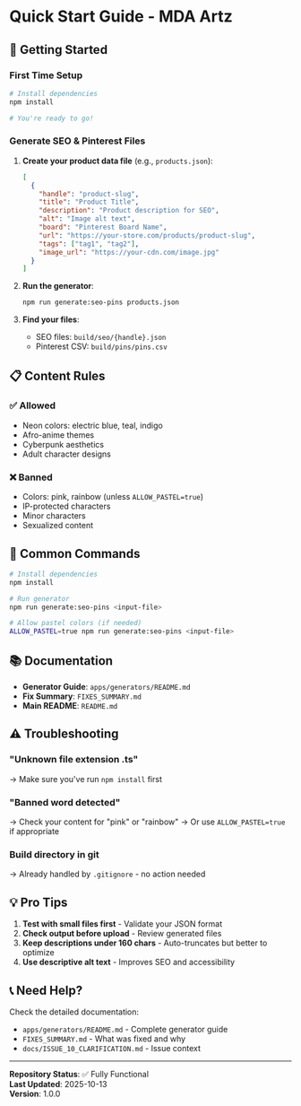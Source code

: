 # Quick Start Guide - MDA Artz

## 🚀 Getting Started

### First Time Setup
```bash
# Install dependencies
npm install

# You're ready to go!
```

### Generate SEO & Pinterest Files

1. **Create your product data file** (e.g., `products.json`):
   ```json
   [
     {
       "handle": "product-slug",
       "title": "Product Title",
       "description": "Product description for SEO",
       "alt": "Image alt text",
       "board": "Pinterest Board Name",
       "url": "https://your-store.com/products/product-slug",
       "tags": ["tag1", "tag2"],
       "image_url": "https://your-cdn.com/image.jpg"
     }
   ]
   ```

2. **Run the generator**:
   ```bash
   npm run generate:seo-pins products.json
   ```

3. **Find your files**:
   - SEO files: `build/seo/{handle}.json`
   - Pinterest CSV: `build/pins/pins.csv`

## 📋 Content Rules

### ✅ Allowed
- Neon colors: electric blue, teal, indigo
- Afro-anime themes
- Cyberpunk aesthetics
- Adult character designs

### ❌ Banned
- Colors: pink, rainbow (unless `ALLOW_PASTEL=true`)
- IP-protected characters
- Minor characters
- Sexualized content

## 🔧 Common Commands

```bash
# Install dependencies
npm install

# Run generator
npm run generate:seo-pins <input-file>

# Allow pastel colors (if needed)
ALLOW_PASTEL=true npm run generate:seo-pins <input-file>
```

## 📚 Documentation

- **Generator Guide**: `apps/generators/README.md`
- **Fix Summary**: `FIXES_SUMMARY.md`
- **Main README**: `README.md`

## ⚠️ Troubleshooting

### "Unknown file extension .ts"
→ Make sure you've run `npm install` first

### "Banned word detected"
→ Check your content for "pink" or "rainbow"
→ Or use `ALLOW_PASTEL=true` if appropriate

### Build directory in git
→ Already handled by `.gitignore` - no action needed

## 💡 Pro Tips

1. **Test with small files first** - Validate your JSON format
2. **Check output before upload** - Review generated files
3. **Keep descriptions under 160 chars** - Auto-truncates but better to optimize
4. **Use descriptive alt text** - Improves SEO and accessibility

## 📞 Need Help?

Check the detailed documentation:
- `apps/generators/README.md` - Complete generator guide
- `FIXES_SUMMARY.md` - What was fixed and why
- `docs/ISSUE_10_CLARIFICATION.md` - Issue context

---

**Repository Status**: ✅ Fully Functional  
**Last Updated**: 2025-10-13  
**Version**: 1.0.0
